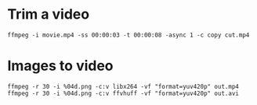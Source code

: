 # Trim a video 

`ffmpeg -i movie.mp4 -ss 00:00:03 -t 00:00:08 -async 1 -c copy cut.mp4`

# Images to video

`ffmpeg -r 30 -i %04d.png -c:v libx264 -vf "format=yuv420p" out.mp4`
`ffmpeg -r 30 -i %04d.png -c:v ffvhuff -vf "format=yuv420p" out.avi`
